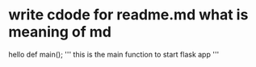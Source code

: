 # write cdode for readme.md what is meaning of md
hello 
def main();
''' 
this is the main function to start flask app
'''

